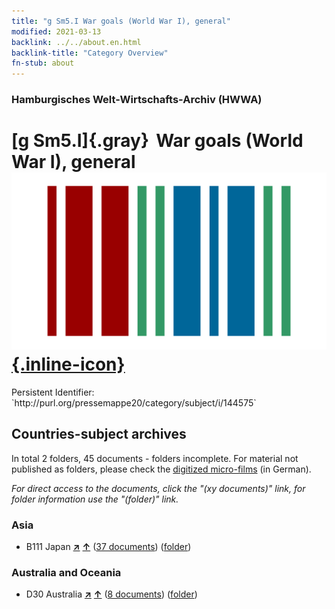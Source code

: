```yaml
---
title: "g Sm5.I War goals (World War I), general"
modified: 2021-03-13
backlink: ../../about.en.html
backlink-title: "Category Overview"
fn-stub: about
---
```


### Hamburgisches Welt-Wirtschafts-Archiv (HWWA)

# [g Sm5.I]{.gray}&#8201; War goals (World War I), general &#160; [![Wikidata](/images/Wikidata-logo.svg "Wikidata"){.inline-icon}](http://www.wikidata.org/entity/Q104699674)

<div class="hint">Persistent Identifier: `http://purl.org/pressemappe20/category/subject/i/144575`</div>







## Countries-subject archives





In total 2 folders, 45 documents - folders incomplete.
For material not published as folders, please check the [digitized micro-films](/film/h1_sh.de.html) (in German).

_For direct access to the documents, click the "(xy documents)" link, for folder information use the "(folder)" link._



### Asia

- B111 Japan [**&nearr;**](../../../geo/i/141272/about.en.html "Japan (all folders)") [**&uarr;**](../../../geo/about.en.html#B111 "Country category system") (<a href="https://pm20.zbw.eu/iiifview/folder/sh/141272,144575" title="about: Japan : War goals (World War I), general" target="_blank">37 documents</a>) ([folder](../../../../folder/sh/1412xx/141272/1445xx/144575/about.en.html))

### Australia and Oceania

- D30 Australia [**&nearr;**](../../../geo/i/141621/about.en.html "Australia (all folders)") [**&uarr;**](../../../geo/about.en.html#D30 "Country category system") (<a href="https://pm20.zbw.eu/iiifview/folder/sh/141621,144575" title="about: Australia : War goals (World War I), general" target="_blank">8 documents</a>) ([folder](../../../../folder/sh/1416xx/141621/1445xx/144575/about.en.html))








